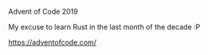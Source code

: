 Advent of Code 2019

My excuse to learn Rust in the last month of the decade :P

https://adventofcode.com/